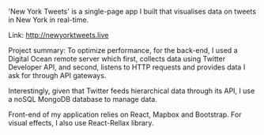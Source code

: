 'New York Tweets' is a single-page app I built that visualises data on tweets in New York in real-time.

Link: http://newyorktweets.live


Project summary:
To optimize performance, for the back-end, I used a Digital Ocean remote server which first, collects data using Twitter Developer API, and second, listens to HTTP requests and provides data I ask for through API gateways.

Interestingly, given that Twitter feeds hierarchical data through its API, I use a noSQL MongoDB database to manage data.

Front-end of my application relies on React, Mapbox and Bootstrap. For visual effects, I also use React-Rellax library.
